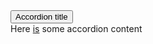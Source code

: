 <div class="au-body au-body--dark">
  <section class="au-accordion au-accordion--dark">
    <button href="#accordion-default-dark" class="au-accordion__title js-au-accordion au-accordion--closed js-focus-me" aria-controls="accordion-default-dark" aria-expanded="false" aria-selected="false" onclick="return AU.accordion.Toggle( this )">Accordion title</button>
    <div class="au-accordion__body au-accordion--closed" id="accordion-default-dark">
      <div class="au-accordion__body-wrapper">
        Here <a class="js-focus-me" href="#url">is</a> some accordion content
      </div>
    </div>
  </section>
</div>
